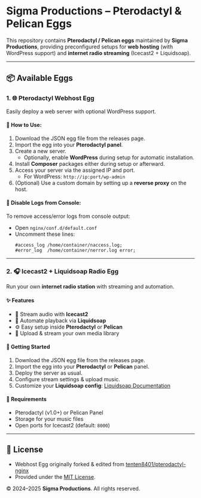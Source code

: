 # Sigma Productions – Pterodactyl & Pelican Eggs

This repository contains **Pterodactyl / Pelican eggs** maintained by **Sigma Productions**, providing preconfigured setups for **web hosting** (with WordPress support) and **internet radio streaming** (Icecast2 + Liquidsoap).  

---

## 📦 Available Eggs

### 1. 🌐 Pterodactyl Webhost Egg
Easily deploy a web server with optional WordPress support.

#### 🔧 How to Use:
1. Download the JSON egg file from the releases page.
2. Import the egg into your **Pterodactyl panel**.
3. Create a new server.  
   - Optionally, enable **WordPress** during setup for automatic installation.  
4. Install **Composer** packages either during setup or afterward.
5. Access your server via the assigned IP and port.  
   - For WordPress: `http://ip:port/wp-admin`  
6. (Optional) Use a custom domain by setting up a **reverse proxy** on the host.

#### 📝 Disable Logs from Console:
To remove access/error logs from console output:
- Open `nginx/conf.d/default.conf`
- Uncomment these lines:
  ```nginx
  #access_log /home/container/naccess.log;
  #error_log  /home/container/nerror.log error;
  ```

---

### 2. 🎧 Icecast2 + Liquidsoap Radio Egg
Run your own **internet radio station** with streaming and automation.

#### ✨ Features
- 🎵 Stream audio with **Icecast2**
- 🤖 Automate playback via **Liquidsoap**
- ⚙️ Easy setup inside **Pterodactyl** or **Pelican**
- 📂 Upload & stream your own media library

#### 🚀 Getting Started
1. Download the JSON egg file from the releases page.
2. Import the egg into your **Pterodactyl** or **Pelican** panel.
3. Deploy the server as usual.
4. Configure stream settings & upload music.
5. Customize your **Liquidsoap config**: [Liquidsoap Documentation](https://www.liquidsoap.info/doc-2.3.2/)

#### 📌 Requirements
- Pterodactyl (v1.0+) or Pelican Panel  
- Storage for your music files  
- Open ports for Icecast2 (default: `8000`)  

---

## 📄 License

- Webhost Egg originally forked & edited from [tenten8401/pterodactyl-nginx](https://gitlab.com/tenten8401/pterodactyl-nginx)  
- Provided under the [MIT License](LICENSE).  

© 2024–2025 **Sigma Productions**. All rights reserved.  